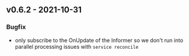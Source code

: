 ## v0.6.2 - 2021-10-31
### Bugfix
* only subscribe to the OnUpdate of the Informer so we don't run into parallel processing issues with `service reconcile`